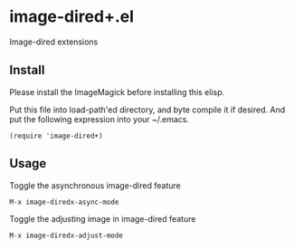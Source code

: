 # image-dired+.el

Image-dired extensions

## Install

Please install the ImageMagick before installing this elisp.

Put this file into load-path'ed directory, and byte compile it if
desired. And put the following expression into your ~/.emacs.

    (require 'image-dired+)

## Usage

Toggle the asynchronous image-dired feature

    M-x image-diredx-async-mode

Toggle the adjusting image in image-dired feature

    M-x image-diredx-adjust-mode

